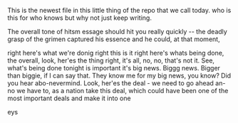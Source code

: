 This is the newest file in this little thing of the repo that we call today. who is this for who knows but why not just keep writing.

The overall tone of hitsm essage should hit you really quickly -- the deadly grasp of the grimen captured his essence and he could, at that moment,

right here's what we're donig right this is it right here's whats being done, the overall, look, her'es the thing right, it's all, no, no, that's not it. See, what's being done tonight is important  it's big news. Biggg news. Bigger than biggie, if I can say that. They know me for my big news, you know? Did you hear abo-nevermind. Look, her'es the deal - we need to go ahead an-no we have to, as a nation take this deal, which could have been one of the most important deals and make it into one

eys
